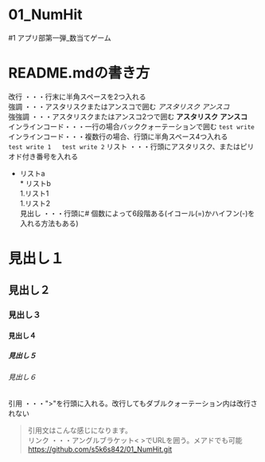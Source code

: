# 01_NumHit
#1 アプリ部第一弾_数当てゲーム

# README.mdの書き方
  改行            ・・・行末に半角スペースを2つ入れる  
  強調            ・・・アスタリスクまたはアンスコで囲む *アスタリスク* _アンスコ_  
  強強調          ・・・アスタリスクまたはアンスコ2つで囲む **アスタリスク** __アンスコ__  
  インラインコード・・・一行の場合バッククォーテーションで囲む `test write`  
  インラインコード・・・複数行の場合、行頭に半角スペース4つ入れる  
    `test write 1  
     test write 2`
  リスト          ・・・行頭にアスタリスク、またはピリオド付き番号を入れる  
  * リストa  
		* リストb  
  1.リスト1  
		1.リスト2  
  見出し          ・・・行頭に# 個数によって6段階ある(イコール(=)かハイフン(-)を入れる方法もある)
# 見出し１
## 見出し２
### 見出し３
#### 見出し４
##### 見出し５
###### 見出し６
  引用            ・・・">"を行頭に入れる。改行してもダブルクォーテーション内は改行されない  
> 引用文はこんな感じになります。  
  リンク          ・・・アングルブラケット< >でURLを囲う。メアドでも可能  
  <https://github.com/s5k6s842/01_NumHit.git>  
  
